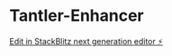 # Tantler-Enhancer

[Edit in StackBlitz next generation editor ⚡️](https://stackblitz.com/~/github.com/ttvbenjoxx/Tantler-Enhancer)